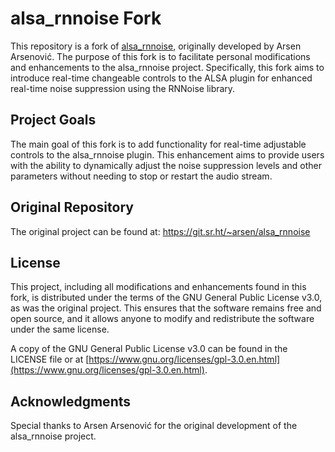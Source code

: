 # alsa_rnnoise Fork

This repository is a fork of [alsa_rnnoise](https://git.sr.ht/~arsen/alsa_rnnoise), originally developed by Arsen Arsenović. The purpose of this fork is to facilitate personal modifications and enhancements to the alsa_rnnoise project. Specifically, this fork aims to introduce real-time changeable controls to the ALSA plugin for enhanced real-time noise suppression using the RNNoise library.

## Project Goals

The main goal of this fork is to add functionality for real-time adjustable controls to the alsa_rnnoise plugin. This enhancement aims to provide users with the ability to dynamically adjust the noise suppression levels and other parameters without needing to stop or restart the audio stream.

## Original Repository

The original project can be found at: https://git.sr.ht/~arsen/alsa_rnnoise

## License

This project, including all modifications and enhancements found in this fork, is distributed under the terms of the GNU General Public License v3.0, as was the original project. This ensures that the software remains free and open source, and it allows anyone to modify and redistribute the software under the same license.

A copy of the GNU General Public License v3.0 can be found in the LICENSE file or at [https://www.gnu.org/licenses/gpl-3.0.en.html](https://www.gnu.org/licenses/gpl-3.0.en.html).

## Acknowledgments

Special thanks to Arsen Arsenović for the original development of the alsa_rnnoise project.
